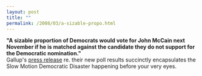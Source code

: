 ```yaml
---
layout: post
title: ""
permalink: /2008/03/a-sizable-propo.html
---
```


<p><strong>&quot;A sizable proportion of Democrats would vote for John McCain next November if he is matched against the candidate they do not support for the Democratic nomination.&quot;</strong><br />Gallup's <a href="http://www.gallup.com/poll/105691/McCain-vs-Obama-28-Clinton-Backers-McCain.aspx">press release</a> re. their new poll results succinctly encapsulates the Slow Motion Democratic Disaster happening before your very eyes.</p>


